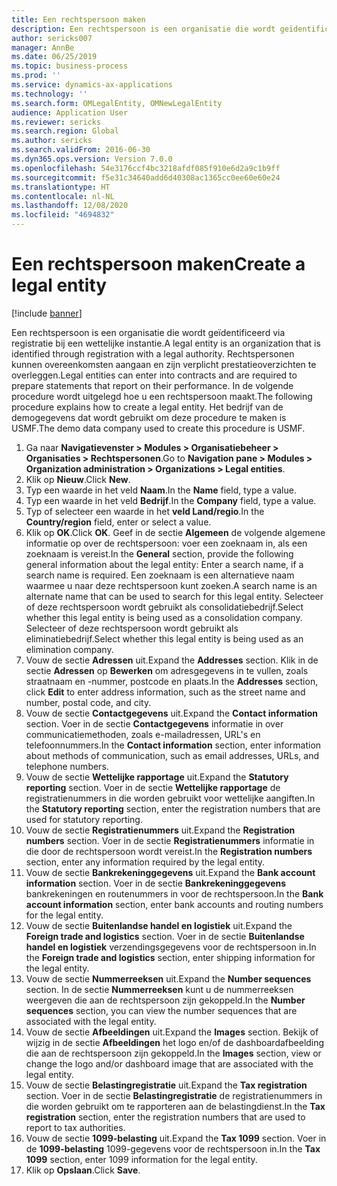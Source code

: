 ```yaml
---
title: Een rechtspersoon maken
description: Een rechtspersoon is een organisatie die wordt geïdentificeerd via registratie bij een wettelijke instantie.
author: sericks007
manager: AnnBe
ms.date: 06/25/2019
ms.topic: business-process
ms.prod: ''
ms.service: dynamics-ax-applications
ms.technology: ''
ms.search.form: OMLegalEntity, OMNewLegalEntity
audience: Application User
ms.reviewer: sericks
ms.search.region: Global
ms.author: sericks
ms.search.validFrom: 2016-06-30
ms.dyn365.ops.version: Version 7.0.0
ms.openlocfilehash: 54e3176ccf4bc3218afdf085f910e6d2a9c1b9ff
ms.sourcegitcommit: f5e31c34640add6d40308ac1365cc0ee60e60e24
ms.translationtype: HT
ms.contentlocale: nl-NL
ms.lasthandoff: 12/08/2020
ms.locfileid: "4694832"
---
```

# <a name="create-a-legal-entity"></a><span data-ttu-id="0fdf9-103">Een rechtspersoon maken</span><span class="sxs-lookup"><span data-stu-id="0fdf9-103">Create a legal entity</span></span>

[!include [banner](../../includes/banner.md)]

<span data-ttu-id="0fdf9-104">Een rechtspersoon is een organisatie die wordt geïdentificeerd via registratie bij een wettelijke instantie.</span><span class="sxs-lookup"><span data-stu-id="0fdf9-104">A legal entity is an organization that is identified through registration with a legal authority.</span></span> <span data-ttu-id="0fdf9-105">Rechtspersonen kunnen overeenkomsten aangaan en zijn verplicht prestatieoverzichten te overleggen.</span><span class="sxs-lookup"><span data-stu-id="0fdf9-105">Legal entities can enter into contracts and are required to prepare statements that report on their performance.</span></span> <span data-ttu-id="0fdf9-106">In de volgende procedure wordt uitgelegd hoe u een rechtspersoon maakt.</span><span class="sxs-lookup"><span data-stu-id="0fdf9-106">The following procedure explains how to create a legal entity.</span></span> <span data-ttu-id="0fdf9-107">Het bedrijf van de demogegevens dat wordt gebruikt om deze procedure te maken is USMF.</span><span class="sxs-lookup"><span data-stu-id="0fdf9-107">The demo data company used to create this procedure is USMF.</span></span>

1. <span data-ttu-id="0fdf9-108">Ga naar **Navigatievenster > Modules > Organisatiebeheer > Organisaties > Rechtspersonen**.</span><span class="sxs-lookup"><span data-stu-id="0fdf9-108">Go to **Navigation pane > Modules > Organization administration > Organizations > Legal entities**.</span></span>
2. <span data-ttu-id="0fdf9-109">Klik op **Nieuw**.</span><span class="sxs-lookup"><span data-stu-id="0fdf9-109">Click **New**.</span></span>
3. <span data-ttu-id="0fdf9-110">Typ een waarde in het veld **Naam**.</span><span class="sxs-lookup"><span data-stu-id="0fdf9-110">In the **Name** field, type a value.</span></span>
4. <span data-ttu-id="0fdf9-111">Typ een waarde in het veld **Bedrijf**.</span><span class="sxs-lookup"><span data-stu-id="0fdf9-111">In the **Company** field, type a value.</span></span>
5. <span data-ttu-id="0fdf9-112">Typ of selecteer een waarde in het **veld Land/regio**.</span><span class="sxs-lookup"><span data-stu-id="0fdf9-112">In the **Country/region** field, enter or select a value.</span></span>
6. <span data-ttu-id="0fdf9-113">Klik op **OK**.</span><span class="sxs-lookup"><span data-stu-id="0fdf9-113">Click **OK**.</span></span> <span data-ttu-id="0fdf9-114">Geef in de sectie **Algemeen** de volgende algemene informatie op over de rechtspersoon: voer een zoeknaam in, als een zoeknaam is vereist.</span><span class="sxs-lookup"><span data-stu-id="0fdf9-114">In the **General** section, provide the following general information about the legal entity: Enter a search name, if a search name is required.</span></span> <span data-ttu-id="0fdf9-115">Een zoeknaam is een alternatieve naam waarmee u naar deze rechtspersoon kunt zoeken.</span><span class="sxs-lookup"><span data-stu-id="0fdf9-115">A search name is an alternate name that can be used to search for this legal entity.</span></span> <span data-ttu-id="0fdf9-116">Selecteer of deze rechtspersoon wordt gebruikt als consolidatiebedrijf.</span><span class="sxs-lookup"><span data-stu-id="0fdf9-116">Select whether this legal entity is being used as a consolidation company.</span></span> <span data-ttu-id="0fdf9-117">Selecteer of deze rechtspersoon wordt gebruikt als eliminatiebedrijf.</span><span class="sxs-lookup"><span data-stu-id="0fdf9-117">Select whether this legal entity is being used as an elimination company.</span></span> 
7. <span data-ttu-id="0fdf9-118">Vouw de sectie **Adressen** uit.</span><span class="sxs-lookup"><span data-stu-id="0fdf9-118">Expand the **Addresses** section.</span></span> <span data-ttu-id="0fdf9-119">Klik in de sectie **Adressen** op **Bewerken** om adresgegevens in te vullen, zoals straatnaam en -nummer, postcode en plaats.</span><span class="sxs-lookup"><span data-stu-id="0fdf9-119">In the **Addresses** section, click **Edit** to enter address information, such as the street name and number, postal code, and city.</span></span>
8. <span data-ttu-id="0fdf9-120">Vouw de sectie **Contactgegevens** uit.</span><span class="sxs-lookup"><span data-stu-id="0fdf9-120">Expand the **Contact information** section.</span></span> <span data-ttu-id="0fdf9-121">Voer in de sectie **Contactgegevens** informatie in over communicatiemethoden, zoals e-mailadressen, URL's en telefoonnummers.</span><span class="sxs-lookup"><span data-stu-id="0fdf9-121">In the **Contact information** section, enter information about methods of communication, such as email addresses, URLs, and telephone numbers.</span></span> 
9. <span data-ttu-id="0fdf9-122">Vouw de sectie **Wettelijke rapportage** uit.</span><span class="sxs-lookup"><span data-stu-id="0fdf9-122">Expand the **Statutory reporting** section.</span></span> <span data-ttu-id="0fdf9-123">Voer in de sectie **Wettelijke rapportage** de registratienummers in die worden gebruikt voor wettelijke aangiften.</span><span class="sxs-lookup"><span data-stu-id="0fdf9-123">In the **Statutory reporting** section, enter the registration numbers that are used for statutory reporting.</span></span>
10. <span data-ttu-id="0fdf9-124">Vouw de sectie **Registratienummers** uit.</span><span class="sxs-lookup"><span data-stu-id="0fdf9-124">Expand the **Registration numbers** section.</span></span> <span data-ttu-id="0fdf9-125">Voer in de sectie **Registratienummers** informatie in die door de rechtspersoon wordt vereist.</span><span class="sxs-lookup"><span data-stu-id="0fdf9-125">In the **Registration numbers** section, enter any information required by the legal entity.</span></span>  
11. <span data-ttu-id="0fdf9-126">Vouw de sectie **Bankrekeninggegevens** uit.</span><span class="sxs-lookup"><span data-stu-id="0fdf9-126">Expand the **Bank account information** section.</span></span> <span data-ttu-id="0fdf9-127">Voer in de sectie **Bankrekeninggegevens** bankrekeningen en routenummers in voor de rechtspersoon.</span><span class="sxs-lookup"><span data-stu-id="0fdf9-127">In the **Bank account information** section, enter bank accounts and routing numbers for the legal entity.</span></span>
12. <span data-ttu-id="0fdf9-128">Vouw de sectie **Buitenlandse handel en logistiek** uit.</span><span class="sxs-lookup"><span data-stu-id="0fdf9-128">Expand the **Foreign trade and logistics** section.</span></span> <span data-ttu-id="0fdf9-129">Voer in de sectie **Buitenlandse handel en logistiek** verzendingsgegevens voor de rechtspersoon in.</span><span class="sxs-lookup"><span data-stu-id="0fdf9-129">In the **Foreign trade and logistics** section, enter shipping information for the legal entity.</span></span>  
13. <span data-ttu-id="0fdf9-130">Vouw de sectie **Nummerreeksen** uit.</span><span class="sxs-lookup"><span data-stu-id="0fdf9-130">Expand the **Number sequences** section.</span></span> <span data-ttu-id="0fdf9-131">In de sectie **Nummerreeksen** kunt u de nummerreeksen weergeven die aan de rechtspersoon zijn gekoppeld.</span><span class="sxs-lookup"><span data-stu-id="0fdf9-131">In the **Number sequences** section, you can view the number sequences that are associated with the legal entity.</span></span>  
14. <span data-ttu-id="0fdf9-132">Vouw de sectie **Afbeeldingen** uit.</span><span class="sxs-lookup"><span data-stu-id="0fdf9-132">Expand the **Images** section.</span></span> <span data-ttu-id="0fdf9-133">Bekijk of wijzig in de sectie **Afbeeldingen** het logo en/of de dashboardafbeelding die aan de rechtspersoon zijn gekoppeld.</span><span class="sxs-lookup"><span data-stu-id="0fdf9-133">In the **Images** section, view or change the logo and/or dashboard image that are associated with the legal entity.</span></span>  
15. <span data-ttu-id="0fdf9-134">Vouw de sectie **Belastingregistratie** uit.</span><span class="sxs-lookup"><span data-stu-id="0fdf9-134">Expand the **Tax registration** section.</span></span> <span data-ttu-id="0fdf9-135">Voer in de sectie **Belastingregistratie** de registratienummers in die worden gebruikt om te rapporteren aan de belastingdienst.</span><span class="sxs-lookup"><span data-stu-id="0fdf9-135">In the **Tax registration** section, enter the registration numbers that are used to report to tax authorities.</span></span>
16. <span data-ttu-id="0fdf9-136">Vouw de sectie **1099-belasting** uit.</span><span class="sxs-lookup"><span data-stu-id="0fdf9-136">Expand the **Tax 1099** section.</span></span> <span data-ttu-id="0fdf9-137">Voer in de **1099-belasting** 1099-gegevens voor de rechtspersoon in.</span><span class="sxs-lookup"><span data-stu-id="0fdf9-137">In the **Tax 1099** section, enter 1099 information for the legal entity.</span></span>  
17. <span data-ttu-id="0fdf9-138">Klik op **Opslaan**.</span><span class="sxs-lookup"><span data-stu-id="0fdf9-138">Click **Save**.</span></span>
